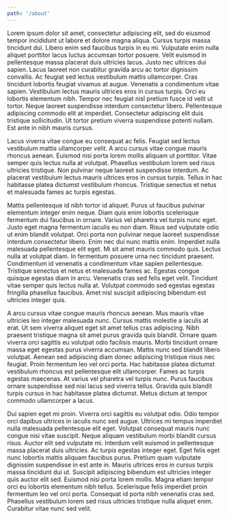 ```yaml
---
path: '/about'
---
```


Lorem ipsum dolor sit amet, consectetur adipiscing elit, sed do eiusmod tempor incididunt ut labore et dolore magna aliqua. Cursus turpis massa tincidunt dui. Libero enim sed faucibus turpis in eu mi. Vulputate enim nulla aliquet porttitor lacus luctus accumsan tortor posuere. Velit euismod in pellentesque massa placerat duis ultricies lacus. Justo nec ultrices dui sapien. Lacus laoreet non curabitur gravida arcu ac tortor dignissim convallis. Ac feugiat sed lectus vestibulum mattis ullamcorper. Cras tincidunt lobortis feugiat vivamus at augue. Venenatis a condimentum vitae sapien. Vestibulum lectus mauris ultrices eros in cursus turpis. Orci eu lobortis elementum nibh. Tempor nec feugiat nisl pretium fusce id velit ut tortor. Neque laoreet suspendisse interdum consectetur libero. Pellentesque adipiscing commodo elit at imperdiet. Consectetur adipiscing elit duis tristique sollicitudin. Ut tortor pretium viverra suspendisse potenti nullam. Est ante in nibh mauris cursus.

Lacus viverra vitae congue eu consequat ac felis. Feugiat sed lectus vestibulum mattis ullamcorper velit. A arcu cursus vitae congue mauris rhoncus aenean. Euismod nisi porta lorem mollis aliquam ut porttitor. Vitae semper quis lectus nulla at volutpat. Phasellus vestibulum lorem sed risus ultricies tristique. Non pulvinar neque laoreet suspendisse interdum. Ac placerat vestibulum lectus mauris ultrices eros in cursus turpis. Tellus in hac habitasse platea dictumst vestibulum rhoncus. Tristique senectus et netus et malesuada fames ac turpis egestas.

Mattis pellentesque id nibh tortor id aliquet. Purus ut faucibus pulvinar elementum integer enim neque. Diam quis enim lobortis scelerisque fermentum dui faucibus in ornare. Varius vel pharetra vel turpis nunc eget. Justo eget magna fermentum iaculis eu non diam. Risus sed vulputate odio ut enim blandit volutpat. Orci porta non pulvinar neque laoreet suspendisse interdum consectetur libero. Enim nec dui nunc mattis enim. Imperdiet nulla malesuada pellentesque elit eget. Mi sit amet mauris commodo quis. Lectus nulla at volutpat diam. In fermentum posuere urna nec tincidunt praesent. Condimentum id venenatis a condimentum vitae sapien pellentesque. Tristique senectus et netus et malesuada fames ac. Egestas congue quisque egestas diam in arcu. Venenatis cras sed felis eget velit. Tincidunt vitae semper quis lectus nulla at. Volutpat commodo sed egestas egestas fringilla phasellus faucibus. Amet nisl suscipit adipiscing bibendum est ultricies integer quis.

A arcu cursus vitae congue mauris rhoncus aenean. Mus mauris vitae ultricies leo integer malesuada nunc. Cursus mattis molestie a iaculis at erat. Ut sem viverra aliquet eget sit amet tellus cras adipiscing. Nibh praesent tristique magna sit amet purus gravida quis blandit. Ornare quam viverra orci sagittis eu volutpat odio facilisis mauris. Morbi tincidunt ornare massa eget egestas purus viverra accumsan. Mattis nunc sed blandit libero volutpat. Aenean sed adipiscing diam donec adipiscing tristique risus nec feugiat. Proin fermentum leo vel orci porta. Hac habitasse platea dictumst vestibulum rhoncus est pellentesque elit ullamcorper. Fames ac turpis egestas maecenas. At varius vel pharetra vel turpis nunc. Purus faucibus ornare suspendisse sed nisi lacus sed viverra tellus. Gravida quis blandit turpis cursus in hac habitasse platea dictumst. Metus dictum at tempor commodo ullamcorper a lacus.

Dui sapien eget mi proin. Viverra orci sagittis eu volutpat odio. Odio tempor orci dapibus ultrices in iaculis nunc sed augue. Ultrices mi tempus imperdiet nulla malesuada pellentesque elit eget. Volutpat consequat mauris nunc congue nisi vitae suscipit. Neque aliquam vestibulum morbi blandit cursus risus. Auctor elit sed vulputate mi. Interdum velit euismod in pellentesque massa placerat duis ultricies. Ac turpis egestas integer eget. Eget felis eget nunc lobortis mattis aliquam faucibus purus. Pretium quam vulputate dignissim suspendisse in est ante in. Mauris ultrices eros in cursus turpis massa tincidunt dui ut. Suscipit adipiscing bibendum est ultricies integer quis auctor elit sed. Euismod nisi porta lorem mollis. Magna etiam tempor orci eu lobortis elementum nibh tellus. Scelerisque felis imperdiet proin fermentum leo vel orci porta. Consequat id porta nibh venenatis cras sed. Phasellus vestibulum lorem sed risus ultricies tristique nulla aliquet enim. Curabitur vitae nunc sed velit.
